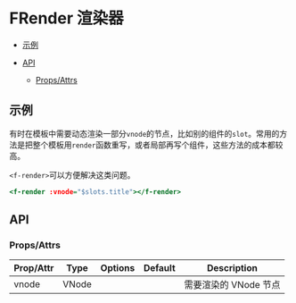 <!-- 该 README.md 根据 api.yaml 和 docs/*.md 自动生成，为了方便在 GitHub 和 NPM 上查阅。如需修改，请查看源文件 -->

# FRender 渲染器

- [示例](#示例)

- [API]()
    - [Props/Attrs](#propsattrs)

## 示例
有时在模板中需要动态渲染一部分`vnode`的节点，比如别的组件的`slot`。常用的方法是把整个模板用`render`函数重写，或者局部再写个组件，这些方法的成本都较高。

`<f-render>`可以方便解决这类问题。

``` htm
<f-render :vnode="$slots.title"></f-render>
```

## API
### Props/Attrs

| Prop/Attr | Type | Options | Default | Description |
| --------- | ---- | ------- | ------- | ----------- |
| vnode | VNode |  |  | 需要渲染的 VNode 节点 |

